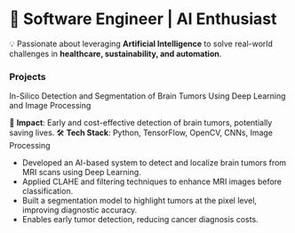 # 🎯 Software Engineer | AI Enthusiast
💡 Passionate about leveraging **Artificial Intelligence** to solve real-world challenges in **healthcare, sustainability, and automation**.  

### Projects
In-Silico Detection and Segmentation of Brain Tumors Using Deep Learning and Image Processing

🧠 **Impact**: Early and cost-effective detection of brain tumors, potentially saving lives.
🛠  **Tech Stack**: Python, TensorFlow, OpenCV, CNNs, Image Processing

- Developed an AI-based system to detect and localize brain tumors from MRI scans using Deep Learning.
- Applied CLAHE and filtering techniques to enhance MRI images before classification.
- Built a segmentation model to highlight tumors at the pixel level, improving diagnostic accuracy.
- Enables early tumor detection, reducing cancer diagnosis costs.
  

